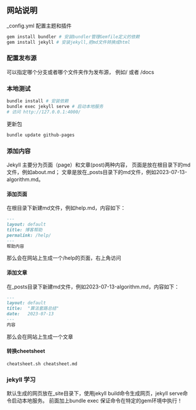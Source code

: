 ## 网站说明

_config.yml 配置主题和插件

```bash
gem install bundler # 安装bundler管理Gemfile定义的依赖
gem install jekyll # 安装jekyll,把md文件转换成html
```

### 配置发布源
可以指定哪个分支或者哪个文件夹作为发布源，
例如/  或者 /docs

### 本地测试

```bash
bundle install # 安装依赖
bundle exec jekyll serve # 启动本地服务
# 访问 http://127.0.0.1:4000/
```

更新包
```bash
bundle update github-pages
```

### 添加内容
Jekyll 主要分为页面（page）和文章(post)两种内容，
页面是放在根目录下的md文件，例如about.md；
文章是放在_posts目录下的md文件，例如2023-07-13-algorithm.md。

#### 添加页面
在根目录下新建md文件，例如help.md，内容如下：
```markdown
---
layout: default
title: 博客帮助
permalink: /help/
---
帮助内容
```
那么会在网站上生成一个/help的页面，右上角访问

#### 添加文章
在_posts目录下新建md文件，例如2023-07-13-algorithm.md，内容如下：
```markdown
---
layout: default
title:  "算法套路总结"
date:   2023-07-13
---
内容
```
那么会在网站上生成一个文章

#### 转换cheetsheet

```
cheatsheet.sh cheatsheet.md
```

### jekyll 学习

默认生成的网页放在_site目录下，使用jekyll build命令生成网页，jekyll serve命令启动本地服务。
前面加上bundle exec 保证命令在特定的gem环境中执行！